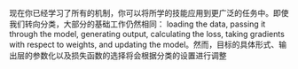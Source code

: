 现在你已经学习了所有的机制，你可以将所学的技能应用到更广泛的任务中。即使我们转向分类，大部分的基础工作仍然相同： loading the data, passing it through the model, generating output, calculating the loss, taking gradients with respect to weights, and updating the model。然而，目标的具体形式、输出层的参数化以及损失函数的选择将会根据分类的设置进行调整